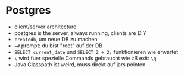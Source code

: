 # Postgres

* client/server architecture
* postgres is the server, always running, clients are DIY
* `createdb`, um neue DB zu machen
* `=#` prompt: du bist "root" auf der DB
* `SELECT current_date` und `SELECT 2 + 2;` funktionieren wie erwartet
* `\` wird fuer spezielle Commands gebraucht wie zB exit: `\q`
* Java Classpath ist weird, muss direkt auf jars pointen
